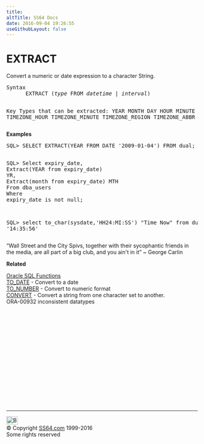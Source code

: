 ```yaml
---
title:
altTitle: SS64 Docs
date: 2016-09-04 19:26:55
useGithubLayout: false
---
```

<!-- #BeginLibraryItem "/Library/head_orasyntax.lbi" --><!-- #EndLibraryItem --><h1>EXTRACT</h1> 
<p> Convert a numeric or date expression to a character String.</p>
<pre>Syntax
      EXTRACT (<i>type</i> FROM <i>datetime </i>| <i>interval</i>)

Key
Types that can be extracted:
  YEAR
  MONTH
  DAY
  HOUR
  MINUTE
  SECOND
  TIMEZONE_HOUR
  TIMEZONE_MINUTE
  TIMEZONE_REGION
  TIMEZONE_ABBR</pre>
<p><b>Examples</b></p>
<pre>SQL&gt; SELECT EXTRACT(YEAR FROM DATE '2009-01-04') FROM dual;

SQL&gt; Select expiry_date,<br>Extract(YEAR from expiry_date) YR,<br>Extract(month from expiry_date) MTH<br>From dba_users<br>Where expiry_date is not null; 

SQL&gt; select to_char(sysdate,'HH24:MI:SS') "Time Now" from dual;
 '14:35:56'</pre>
<p class="quote">“Wall Street and the City Spivs, together with their sycophantic friends in the media, are all part of a big club, and you ain't in it” ~ George Carlin</p>
<p><b>Related</b></p>
<p><a href="syntax-functions.html">Oracle SQL Functions</a><b><br>
</b><a href="syntax-to_date.html">TO_DATE</a> - Convert to a date <br>
<a href="syntax-to_number.html">TO_NUMBER</a> - Convert to numeric format<br>
<a href="syntax-convert.html">CONVERT</a> - Convert a string from one character set to another.<br>
ORA-00932 inconsistent datatypes</p><!-- #BeginLibraryItem "/Library/foot_ora.lbi" --><p>
<!-- oracle-footer -->
<ins class="adsbygoogle" style="display:inline-block;width:300px;height:250px" data-ad-client="ca-pub-6140977852749469" data-ad-slot="4275490898"></ins>
<script>
(adsbygoogle = window.adsbygoogle || []).push({});
</script></p>
<hr>
<div id="bl" class="footer"><a href="syntax-extract.html#"><img src="../images/top.png" width="30" height="22" alt="Back to the Top"></a></div>
<div id="br" class="footer, tagline">© Copyright <a href="http://ss64.com/">SS64.com</a> 1999-2016<br>
Some rights reserved</div><!-- #EndLibraryItem -->
